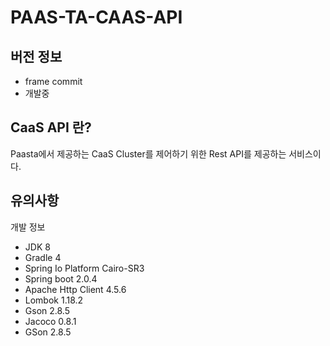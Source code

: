 # PAAS-TA-CAAS-API

## 버전 정보
 - frame commit
 - 개발중

## CaaS API 란?
  Paasta에서 제공하는 CaaS Cluster를 제어하기 위한 Rest API를 제공하는 서비스이다.


## 유의사항

개발 정보
- JDK 8
- Gradle 4
- Spring Io Platform Cairo-SR3
- Spring boot 2.0.4
- Apache Http Client 4.5.6
- Lombok 1.18.2
- Gson 2.8.5
- Jacoco 0.8.1
- GSon 2.8.5
